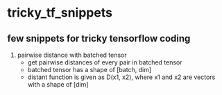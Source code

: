# tricky_tf_snippets
## few snippets for tricky tensorflow coding

1. pairwise distance with batched tensor
    * get pairwise distances of every pair in batched tensor
    * batched tensor has a shape of [batch, dim]
    * distant function is given as D(x1, x2), 
    where x1 and x2 are vectors with a shape of [dim]
    


